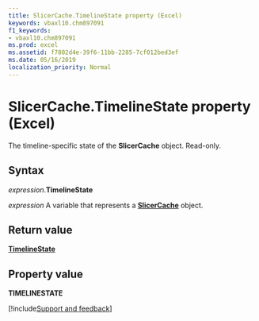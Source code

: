 ```yaml
---
title: SlicerCache.TimelineState property (Excel)
keywords: vbaxl10.chm897091
f1_keywords:
- vbaxl10.chm897091
ms.prod: excel
ms.assetid: f7802d4e-39f6-11bb-2285-7cf012bed3ef
ms.date: 05/16/2019
localization_priority: Normal
---
```



# SlicerCache.TimelineState property (Excel)

The timeline-specific state of the **SlicerCache** object. Read-only.


## Syntax

_expression_.**TimelineState**

_expression_ A variable that represents a **[SlicerCache](Excel.SlicerCache.md)** object.


## Return value

**[TimelineState](Excel.timelinestate.md)**


## Property value

**TIMELINESTATE**




[!include[Support and feedback](~/includes/feedback-boilerplate.md)]